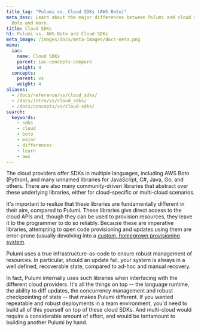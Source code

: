 ```yaml
---
title_tag: "Pulumi vs. Cloud SDKs (AWS Boto)"
meta_desc: Learn about the major differences between Pulumi and cloud SDKs like AWS
  Boto and more.
title: Cloud SDKs
h1: Pulumi vs. AWS Boto and Cloud SDKs
meta_image: /images/docs/meta-images/docs-meta.png
menu:
  iac:
    name: Cloud SDKs
    parent: iac-concepts-compare
    weight: 4
  concepts:
    parent: vs
    weight: 4
aliases:
  - /docs/reference/vs/cloud_sdks/
  - /docs/intro/vs/cloud_sdks/
  - /docs/concepts/vs/cloud-sdks/
search:
  keywords:
    - sdks
    - cloud
    - boto
    - major
    - differences
    - learn
    - aws
---
```


The cloud providers offer SDKs in multiple languages, including AWS Boto (Python), and many unnamed libraries for
JavaScript, C#, Java, Go, and others. There are also many community-driven libraries that abstract over these
underlying libraries, either for cloud-specific or multi-cloud scenarios.

It's important to realize that these libraries are fundamentally different in their aim, compared to Pulumi. These
libraries give direct access to the cloud APIs and, though they can be used to provision resources, they leave it to
the programmer to do so reliably. Because these are imperative libraries, attempting to open code provisioning and
updates using them are error-prone (usually devolving into a [custom, homegrown provisioning system](/docs/concepts/vs/custom/).

Pulumi uses a true infrastructure-as-code to ensure robust management of resources. In particular, should an update
fail, your system is always in a well defined, recoverable state, compared to ad-hoc and manual recovery.

In fact, Pulumi internally uses such libraries when interfacing with the different cloud providers. It's all the
things on top -- the language runtime, the ability to diff updates, the concurrency management and robust checkpointing
of state -- that makes Pulumi different. If you wanted repeatable and robust deployments in a team environment, you'd
need to build all of this yourself on top of these cloud SDKs. And multi-cloud would require a considerable amount of
effort, and would be tantamount to building another Pulumi by hand.
